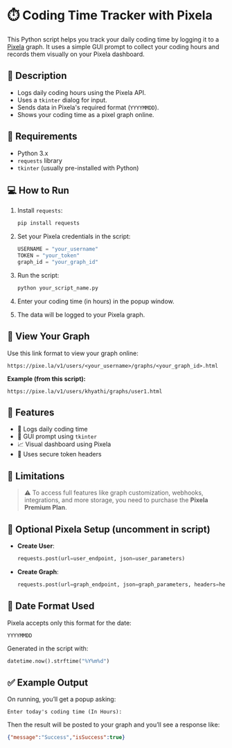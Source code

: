 # ⏱️ Coding Time Tracker with Pixela

This Python script helps you track your daily coding time by logging it to a [Pixela](https://pixe.la/) graph. It uses a simple GUI prompt to collect your coding hours and records them visually on your Pixela dashboard.

## 📌 Description

- Logs daily coding hours using the Pixela API.
- Uses a `tkinter` dialog for input.
- Sends data in Pixela's required format (`YYYYMMDD`).
- Shows your coding time as a pixel graph online.

## 🧰 Requirements

- Python 3.x
- `requests` library
- `tkinter` (usually pre-installed with Python)

## 💻 How to Run

1. Install `requests`:
   ```bash
   pip install requests
   ```

2. Set your Pixela credentials in the script:
   ```python
   USERNAME = "your_username"
   TOKEN = "your_token"
   graph_id = "your_graph_id"
   ```

3. Run the script:
   ```bash
   python your_script_name.py
   ```

4. Enter your coding time (in hours) in the popup window.
5. The data will be logged to your Pixela graph.

## 🔗 View Your Graph

Use this link format to view your graph online:

```
https://pixe.la/v1/users/<your_username>/graphs/<your_graph_id>.html
```

**Example (from this script):**
```
https://pixe.la/v1/users/khyathi/graphs/user1.html
```

## 🧪 Features

- 📅 Logs daily coding time
- 💬 GUI prompt using `tkinter`
- 📈 Visual dashboard using Pixela
- 🔐 Uses secure token headers

## 🛑 Limitations

> ⚠️ To access full features like graph customization, webhooks, integrations, and more storage, you need to purchase the **Pixela Premium Plan**.

## 🔄 Optional Pixela Setup (uncomment in script)

- **Create User**:
   ```python
   requests.post(url=user_endpoint, json=user_parameters)
   ```

- **Create Graph**:
   ```python
   requests.post(url=graph_endpoint, json=graph_parameters, headers=header)
   ```

## 📅 Date Format Used

Pixela accepts only this format for the date:

```
YYYYMMDD
```

Generated in the script with:
```python
datetime.now().strftime("%Y%m%d")
```

## ✅ Example Output

On running, you’ll get a popup asking:
```
Enter today's coding time (In Hours):
```

Then the result will be posted to your graph and you’ll see a response like:
```json
{"message":"Success","isSuccess":true}
```
